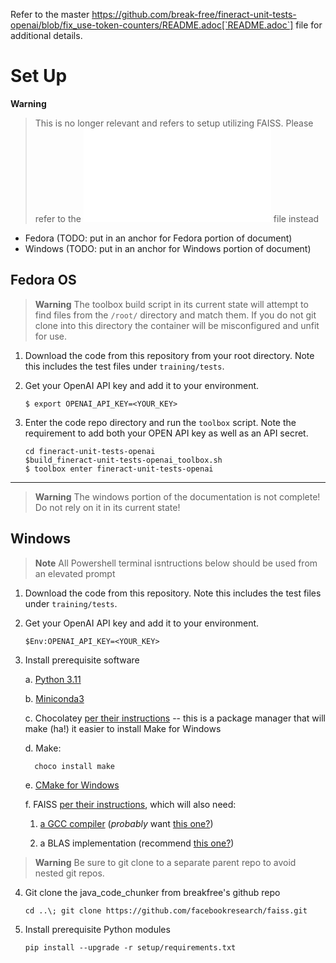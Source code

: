 Refer to the master https://github.com/break-free/fineract-unit-tests-openai/blob/fix_use-token-counters/README.adoc[`README.adoc`] file for additional details.

# Set Up

**Warning**
> This is no longer relevant and refers to setup utilizing FAISS. Please refer to the ![readme](/README.md) file instead

* Fedora (TODO: put in an anchor for Fedora portion of document)
* Windows (TODO: put in an anchor for Windows portion of document)

## Fedora OS

> **Warning**
> The toolbox build script in its current state will attempt to find files from the `/root/` directory and match them. If you do not git clone into this directory the container will be misconfigured and unfit for use.

1. Download the code from this repository from your root directory. Note this includes the test files under `training/tests`.
2. Get your OpenAI API key and add it to your environment.

   `$ export OPENAI_API_KEY=<YOUR_KEY>`
3. Enter the code repo directory and run the `toolbox` script. Note the requirement to add both your OPEN API key as well as an API secret.

   ```
   cd fineract-unit-tests-openai
   $build_fineract-unit-tests-openai_toolbox.sh
   $ toolbox enter fineract-unit-tests-openai
   ```

---

> **Warning**
> The windows portion of the documentation is not complete! Do not rely on it in its current state!

## Windows

> **Note**
> All Powershell terminal isntructions below should be used from an elevated prompt

1. Download the code from this repository. Note this includes the test files under `training/tests`.
2. Get your OpenAI API key and add it to your environment.

   ```
   $Env:OPENAI_API_KEY=<YOUR_KEY>
   ```
3. Install prerequisite software

   a. [Python 3.11](https://www.python.org/downloads/release/python-3111/)

   b. [Miniconda3](https://docs.conda.io/en/latest/miniconda.html)

   c. Chocolatey [per their instructions](https://chocolatey.org/install) -- this is a package manager that will make (ha!) it easier to install Make for Windows

   d. Make: 
   
         choco install make

   e. [CMake for Windows](https://cmake.org/download/)

   f. FAISS [per their instructions](https://github.com/bitsun/faiss/blob/master/INSTALL.md), which will also need:
      
      1. [a GCC compiler](https://jmeubank.github.io/tdm-gcc/) (*probably* want [this one?](https://github.com/jmeubank/tdm-gcc/releases/download/v10.3.0-tdm64-2/tdm64-gcc-10.3.0-2.exe))

      2. a BLAS implementation (recommend [this one?](https://www.intel.com/content/www/us/en/developer/tools/oneapi/onemkl-download.html?operatingsystem=window&distributions=offline))

> **Warning**
> Be sure to git clone to a separate parent repo to avoid nested git repos.

4. Git clone the java_code_chunker from breakfree's github repo

   ```
   cd ..\; git clone https://github.com/facebookresearch/faiss.git
   ```
5. Install prerequisite Python modules

   ```
   pip install --upgrade -r setup/requirements.txt
   ```
